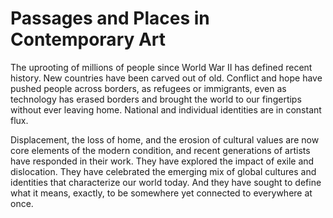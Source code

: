 # Passages and Places in Contemporary Art

The uprooting of millions of people since World War II has defined recent history. New countries have been carved out of old. Conflict and hope have pushed people across borders, as refugees or immigrants, even as technology has erased borders and brought the world to our fingertips without ever leaving home. National and individual identities are in constant flux. 

Displacement, the loss of home, and the erosion of cultural values are now core elements of the modern condition, and recent generations of artists have responded in their work. They have explored the impact of exile and dislocation. They have celebrated the emerging mix of global cultures and identities that characterize our world today. And they have sought to define what it means, exactly, to be somewhere yet connected to everywhere at once.


